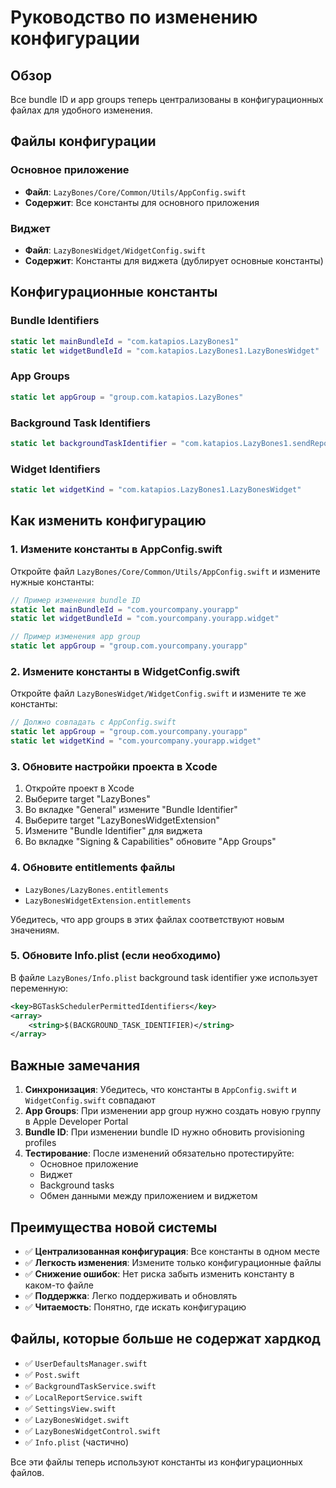# Руководство по изменению конфигурации

## Обзор

Все bundle ID и app groups теперь централизованы в конфигурационных файлах для удобного изменения.

## Файлы конфигурации

### Основное приложение
- **Файл**: `LazyBones/Core/Common/Utils/AppConfig.swift`
- **Содержит**: Все константы для основного приложения

### Виджет
- **Файл**: `LazyBonesWidget/WidgetConfig.swift`
- **Содержит**: Константы для виджета (дублирует основные константы)

## Конфигурационные константы

### Bundle Identifiers
```swift
static let mainBundleId = "com.katapios.LazyBones1"
static let widgetBundleId = "com.katapios.LazyBones1.LazyBonesWidget"
```

### App Groups
```swift
static let appGroup = "group.com.katapios.LazyBones"
```

### Background Task Identifiers
```swift
static let backgroundTaskIdentifier = "com.katapios.LazyBones1.sendReport"
```

### Widget Identifiers
```swift
static let widgetKind = "com.katapios.LazyBones1.LazyBonesWidget"
```

## Как изменить конфигурацию

### 1. Измените константы в AppConfig.swift
Откройте файл `LazyBones/Core/Common/Utils/AppConfig.swift` и измените нужные константы:

```swift
// Пример изменения bundle ID
static let mainBundleId = "com.yourcompany.yourapp"
static let widgetBundleId = "com.yourcompany.yourapp.widget"

// Пример изменения app group
static let appGroup = "group.com.yourcompany.yourapp"
```

### 2. Измените константы в WidgetConfig.swift
Откройте файл `LazyBonesWidget/WidgetConfig.swift` и измените те же константы:

```swift
// Должно совпадать с AppConfig.swift
static let appGroup = "group.com.yourcompany.yourapp"
static let widgetKind = "com.yourcompany.yourapp.widget"
```

### 3. Обновите настройки проекта в Xcode
1. Откройте проект в Xcode
2. Выберите target "LazyBones"
3. Во вкладке "General" измените "Bundle Identifier"
4. Выберите target "LazyBonesWidgetExtension"
5. Измените "Bundle Identifier" для виджета
6. Во вкладке "Signing & Capabilities" обновите "App Groups"

### 4. Обновите entitlements файлы
- `LazyBones/LazyBones.entitlements`
- `LazyBonesWidgetExtension.entitlements`

Убедитесь, что app groups в этих файлах соответствуют новым значениям.

### 5. Обновите Info.plist (если необходимо)
В файле `LazyBones/Info.plist` background task identifier уже использует переменную:
```xml
<key>BGTaskSchedulerPermittedIdentifiers</key>
<array>
    <string>$(BACKGROUND_TASK_IDENTIFIER)</string>
</array>
```

## Важные замечания

1. **Синхронизация**: Убедитесь, что константы в `AppConfig.swift` и `WidgetConfig.swift` совпадают
2. **App Groups**: При изменении app group нужно создать новую группу в Apple Developer Portal
3. **Bundle ID**: При изменении bundle ID нужно обновить provisioning profiles
4. **Тестирование**: После изменений обязательно протестируйте:
   - Основное приложение
   - Виджет
   - Background tasks
   - Обмен данными между приложением и виджетом

## Преимущества новой системы

- ✅ **Централизованная конфигурация**: Все константы в одном месте
- ✅ **Легкость изменения**: Измените только конфигурационные файлы
- ✅ **Снижение ошибок**: Нет риска забыть изменить константу в каком-то файле
- ✅ **Поддержка**: Легко поддерживать и обновлять
- ✅ **Читаемость**: Понятно, где искать конфигурацию

## Файлы, которые больше не содержат хардкод

- ✅ `UserDefaultsManager.swift`
- ✅ `Post.swift`
- ✅ `BackgroundTaskService.swift`
- ✅ `LocalReportService.swift`
- ✅ `SettingsView.swift`
- ✅ `LazyBonesWidget.swift`
- ✅ `LazyBonesWidgetControl.swift`
- ✅ `Info.plist` (частично)

Все эти файлы теперь используют константы из конфигурационных файлов. 